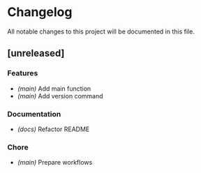# Changelog

All notable changes to this project will be documented in this file.

## [unreleased]

### Features

- *(main)* Add main function
- *(main)* Add version command

### Documentation

- *(docs)* Refactor README

### Chore

- *(main)* Prepare workflows

<!-- generated by git-cliff -->
